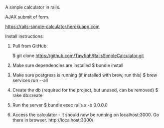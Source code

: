 A simple calculator in rails.

AJAX submit of form.

https://rails-simple-calculator.herokuapp.com

Install instructions:
1. Pull from GitHub:

    $ git clone https://github.com/Tawfiqh/RailsSimpleCalculator.git

2. Make sure dependencies are installed
    $ bundle install 

3. Make sure postgress is running (if installed with brew, run this)
    $ brew services run --all

4. Create the db (required for the project, but unused, can be removed)
    $ rake db:create

5. Run the server
    $  bundle exec rails s -b 0.0.0.0

6. Access the calculator - it should now be running on localhost:3000. Go there in browser.
    http://localhost:3000/

